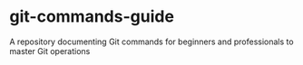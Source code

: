 # git-commands-guide
A repository documenting Git commands for beginners and professionals to master Git operations
